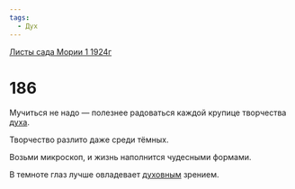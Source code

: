 ```yaml
---
tags:
  - Дух
---
```


[Листы сада Мории 1 1924г](/agni/1924)

# 186
Мучиться не надо — полезнее радоваться каждой крупице творчества [духа](/tag/#Дух).   

Творчество разлито даже среди тёмных.   

Возьми микроскоп, и жизнь наполнится чудесными формами.   

В темноте глаз лучше овладевает [духовным](/tag/#Дух) зрением.   

